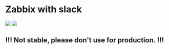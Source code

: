 # Zabbix with slack
[![](https://images.microbadger.com/badges/version/d3vm/zabbix-slack.svg)](https://microbadger.com/images/d3vm/zabbix-slack) [![](https://images.microbadger.com/badges/image/d3vm/zabbix-slack.svg)](https://microbadger.com/images/d3vm/zabbix-slack)


## !!! Not stable, please don't use for production. !!!
